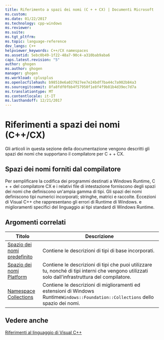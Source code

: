 ```yaml
---
title: Riferimento a spazi dei nomi (C + + CX) | Documenti Microsoft
ms.custom: 
ms.date: 01/22/2017
ms.technology: cpp-windows
ms.reviewer: 
ms.suite: 
ms.tgt_pltfrm: 
ms.topic: language-reference
dev_langs: C++
helpviewer_keywords: C++/CX namespaces
ms.assetid: 5ebc0b49-1f22-48a7-90c4-a310bab9aba6
caps.latest.revision: "5"
author: ghogen
ms.author: ghogen
manager: ghogen
ms.workload: cplusplus
ms.openlocfilehash: b98510e6a027927ee7e24bdf7ba44c7a902b84a3
ms.sourcegitcommit: 8fa8fdf0fbb4f57950f1e8f4f9b81b4d39ec7d7a
ms.translationtype: MT
ms.contentlocale: it-IT
ms.lasthandoff: 12/21/2017
---
```

# <a name="namespaces-reference-ccx"></a>Riferimenti a spazi dei nomi (C++/CX)
Gli articoli in questa sezione della documentazione vengono descritti gli spazi dei nomi che supportano il compilatore per C + + CX.  
  
## <a name="compiler-supplied-namespaces"></a>Spazi dei nomi forniti dal compilatore  
 Per semplificare la codifica dei programmi destinati a Windows Runtime, C + + del compilatore CX e i relativi file di intestazione forniscono degli spazi dei nomi che definiscono un'ampia gamma di tipi. Gli spazi dei nomi definiscono tipi numerici incorporati; stringhe, matrici e raccolte. Eccezioni di Visual C++ che rappresentano gli errori di Runtime di Windows. e miglioramenti specifici del linguaggio ai tipi standard di Windows Runtime.  
  
## <a name="related-topics"></a>Argomenti correlati  
  
|Titolo|Descrizione|  
|-----------|-----------------|  
|[Spazio dei nomi predefinito](../cppcx/default-namespace.md)|Contiene le descrizioni di tipi di base incorporati.|  
|[Spazio dei nomi Platform](../cppcx/platform-namespace-c-cx.md)|Contiene le descrizioni di tipi che puoi utilizzare tu, nonché di tipi interni che vengono utilizzati solo dall'infrastruttura del compilatore.|  
|[Namespace Collections](../cppcx/windows-foundation-collections-namespace-c-cx.md)|Contiene le descrizioni di miglioramenti ed estensioni di Windows Runtime`Windows::Foundation::Collections` dello spazio dei nomi.|  
  
## <a name="see-also"></a>Vedere anche  
 [Riferimenti al linguaggio di Visual C++](../cppcx/visual-c-language-reference-c-cx.md)